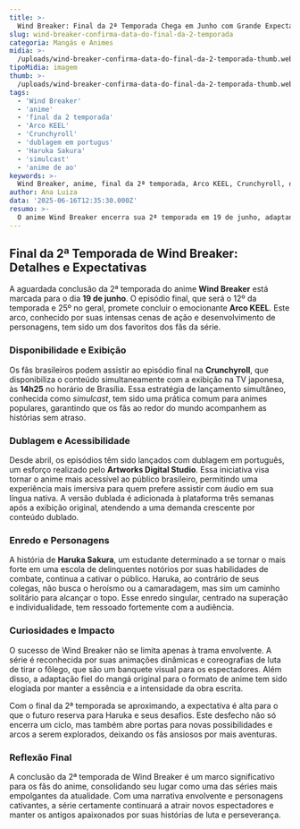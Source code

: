 ```yaml
---
title: >-
  Wind Breaker: Final da 2ª Temporada Chega em Junho com Grande Expectativa
slug: wind-breaker-confirma-data-do-final-da-2-temporada
categoria: Mangás e Animes
midia: >-
  /uploads/wind-breaker-confirma-data-do-final-da-2-temporada-thumb.webp
tipoMidia: imagem
thumb: >-
  /uploads/wind-breaker-confirma-data-do-final-da-2-temporada-thumb.webp
tags:
  - 'Wind Breaker'
  - 'anime'
  - 'final da 2 temporada'
  - 'Arco KEEL'
  - 'Crunchyroll'
  - 'dublagem em portugus'
  - 'Haruka Sakura'
  - 'simulcast'
  - 'anime de ao'
keywords: >-
  Wind Breaker, anime, final da 2ª temporada, Arco KEEL, Crunchyroll, dublagem em português, Haruka Sakura, simulcast, anime de ação
author: Ana Luiza
data: '2025-06-16T12:35:30.000Z'
resumo: >-
  O anime Wind Breaker encerra sua 2ª temporada em 19 de junho, adaptando o empolgante Arco KEEL. Disponível na Crunchyroll, a série atrai fãs com dublagem em português e exibição simultânea com o Japão.
---
```


## Final da 2ª Temporada de Wind Breaker: Detalhes e Expectativas

A aguardada conclusão da 2ª temporada do anime **Wind Breaker** está marcada para o dia **19 de junho**. O episódio final, que será o 12º da temporada e 25º no geral, promete concluir o emocionante **Arco KEEL**. Este arco, conhecido por suas intensas cenas de ação e desenvolvimento de personagens, tem sido um dos favoritos dos fãs da série.

### Disponibilidade e Exibição

Os fãs brasileiros podem assistir ao episódio final na **Crunchyroll**, que disponibiliza o conteúdo simultaneamente com a exibição na TV japonesa, às **14h25** no horário de Brasília. Essa estratégia de lançamento simultâneo, conhecida como _simulcast_, tem sido uma prática comum para animes populares, garantindo que os fãs ao redor do mundo acompanhem as histórias sem atraso.

### Dublagem e Acessibilidade

Desde abril, os episódios têm sido lançados com dublagem em português, um esforço realizado pelo **Artworks Digital Studio**. Essa iniciativa visa tornar o anime mais acessível ao público brasileiro, permitindo uma experiência mais imersiva para quem prefere assistir com áudio em sua língua nativa. A versão dublada é adicionada à plataforma três semanas após a exibição original, atendendo a uma demanda crescente por conteúdo dublado.

### Enredo e Personagens

A história de **Haruka Sakura**, um estudante determinado a se tornar o mais forte em uma escola de delinquentes notórios por suas habilidades de combate, continua a cativar o público. Haruka, ao contrário de seus colegas, não busca o heroísmo ou a camaradagem, mas sim um caminho solitário para alcançar o topo. Esse enredo singular, centrado na superação e individualidade, tem ressoado fortemente com a audiência.

### Curiosidades e Impacto

O sucesso de Wind Breaker não se limita apenas à trama envolvente. A série é reconhecida por suas animações dinâmicas e coreografias de luta de tirar o fôlego, que são um banquete visual para os espectadores. Além disso, a adaptação fiel do mangá original para o formato de anime tem sido elogiada por manter a essência e a intensidade da obra escrita.

Com o final da 2ª temporada se aproximando, a expectativa é alta para o que o futuro reserva para Haruka e seus desafios. Este desfecho não só encerra um ciclo, mas também abre portas para novas possibilidades e arcos a serem explorados, deixando os fãs ansiosos por mais aventuras.

### Reflexão Final

A conclusão da 2ª temporada de Wind Breaker é um marco significativo para os fãs do anime, consolidando seu lugar como uma das séries mais empolgantes da atualidade. Com uma narrativa envolvente e personagens cativantes, a série certamente continuará a atrair novos espectadores e manter os antigos apaixonados por suas histórias de luta e perseverança.
